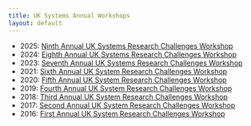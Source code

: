 ```yaml
---
title: UK Systems Annual Workshops
layout: default
---
```


- 2025: [Ninth Annual UK Systems Research Challenges Workshop](2025)
- 2024: [Eighth Annual UK Systems Research Challenges Workshop](2024)
- 2023: [Seventh Annual UK Systems Research Challenges Workshop](2023)
- 2021: [Sixth Annual UK System Research Challenges Workshop](2021)
- 2020: [Fifth Annual UK System Research Challenges Workshop](2020)
- 2019: [Fourth Annual UK System Research Challenges Workshop](2019)
- 2018: [Third Annual UK System Research Challenges Workshop](2018)
- 2017: [Second Annual UK System Research Challenges Workshop](2017)
- 2016: [First Annual UK System Research Challenges Workshop](2016)
